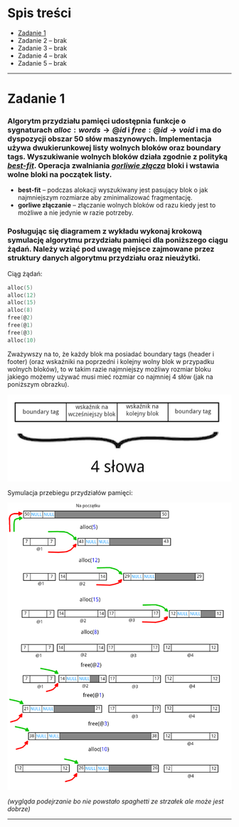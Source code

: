 # Spis treści

- [Zadanie 1](#zadanie-1)
- Zadanie 2 – brak
- Zadanie 3 – brak
- Zadanie 4 – brak
- Zadanie 5 – brak

***

# Zadanie 1

### Algorytm przydziału pamięci udostępnia funkcje o sygnaturach $alloc: words \rightarrow @id$ i $free: @id \rightarrow void$ i ma do dyspozycji obszar 50 słów maszynowych. Implementacja używa dwukierunkowej listy wolnych bloków oraz boundary tags. Wyszukiwanie wolnych bloków działa zgodnie z polityką <u>*best-fit*</u>. Operacja zwalniania <u>*gorliwie złącza*</u> bloki i wstawia wolne bloki na początek listy.

- **best-fit** – podczas alokacji wyszukiwany jest pasujący blok o jak najmniejszym rozmiarze aby zminimalizować fragmentację.
- **gorliwe złączanie** – złączanie wolnych bloków od razu kiedy jest to możliwe a nie jedynie w razie potrzeby.

### Posługując się diagramem z wykładu wykonaj krokową symulację algorytmu przydziału pamięci dla poniższego ciągu żądań. Należy wziąć pod uwagę miejsce zajmowane przez struktury danych algorytmu przydziału oraz nieużytki.

Ciąg żądań:
```C
alloc(5) 
alloc(12) 
alloc(15) 
alloc(8) 
free(@2) 
free(@1) 
free(@3) 
alloc(10)
```

Zważywszy na to, że każdy blok ma posiadać boundary tags (header i footer) (oraz wskaźniki na poprzedni i kolejny wolny blok w przypadku wolnych bloków), to w takim razie najmniejszy możliwy rozmiar bloku jakiego możemy używać musi mieć rozmiar co najmniej 4 słów (jak na poniższym obrazku).

![zad1_1](./zad1_1.png)

Symulacja przebiegu przydziałów pamięci:

![zad1_2](./zad1_2.png)

*(wygląda podejrzanie bo nie powstało spaghetti ze strzałek ale może jest dobrze)*

***
